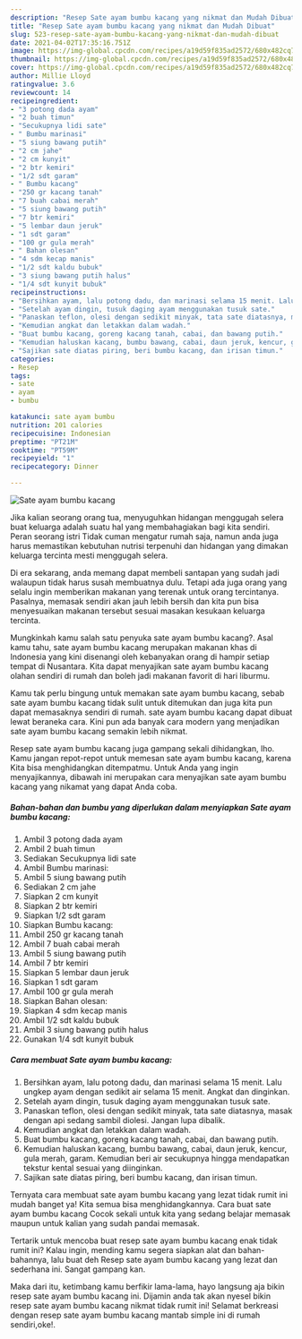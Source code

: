 ```yaml
---
description: "Resep Sate ayam bumbu kacang yang nikmat dan Mudah Dibuat"
title: "Resep Sate ayam bumbu kacang yang nikmat dan Mudah Dibuat"
slug: 523-resep-sate-ayam-bumbu-kacang-yang-nikmat-dan-mudah-dibuat
date: 2021-04-02T17:35:16.751Z
image: https://img-global.cpcdn.com/recipes/a19d59f835ad2572/680x482cq70/sate-ayam-bumbu-kacang-foto-resep-utama.jpg
thumbnail: https://img-global.cpcdn.com/recipes/a19d59f835ad2572/680x482cq70/sate-ayam-bumbu-kacang-foto-resep-utama.jpg
cover: https://img-global.cpcdn.com/recipes/a19d59f835ad2572/680x482cq70/sate-ayam-bumbu-kacang-foto-resep-utama.jpg
author: Millie Lloyd
ratingvalue: 3.6
reviewcount: 14
recipeingredient:
- "3 potong dada ayam"
- "2 buah timun"
- "Secukupnya lidi sate"
- " Bumbu marinasi"
- "5 siung bawang putih"
- "2 cm jahe"
- "2 cm kunyit"
- "2 btr kemiri"
- "1/2 sdt garam"
- " Bumbu kacang"
- "250 gr kacang tanah"
- "7 buah cabai merah"
- "5 siung bawang putih"
- "7 btr kemiri"
- "5 lembar daun jeruk"
- "1 sdt garam"
- "100 gr gula merah"
- " Bahan olesan"
- "4 sdm kecap manis"
- "1/2 sdt kaldu bubuk"
- "3 siung bawang putih halus"
- "1/4 sdt kunyit bubuk"
recipeinstructions:
- "Bersihkan ayam, lalu potong dadu, dan marinasi selama 15 menit. Lalu ungkep ayam dengan sedikit air selama 15 menit. Angkat dan dinginkan."
- "Setelah ayam dingin, tusuk daging ayam menggunakan tusuk sate."
- "Panaskan teflon, olesi dengan sedikit minyak, tata sate diatasnya, masak dengan api sedang sambil diolesi. Jangan lupa dibalik."
- "Kemudian angkat dan letakkan dalam wadah."
- "Buat bumbu kacang, goreng kacang tanah, cabai, dan bawang putih."
- "Kemudian haluskan kacang, bumbu bawang, cabai, daun jeruk, kencur, gula merah, garam. Kemudian beri air secukupnya hingga mendapatkan tekstur kental sesuai yang diinginkan."
- "Sajikan sate diatas piring, beri bumbu kacang, dan irisan timun."
categories:
- Resep
tags:
- sate
- ayam
- bumbu

katakunci: sate ayam bumbu 
nutrition: 201 calories
recipecuisine: Indonesian
preptime: "PT21M"
cooktime: "PT59M"
recipeyield: "1"
recipecategory: Dinner

---
```



![Sate ayam bumbu kacang](https://img-global.cpcdn.com/recipes/a19d59f835ad2572/680x482cq70/sate-ayam-bumbu-kacang-foto-resep-utama.jpg)

Jika kalian seorang orang tua, menyuguhkan hidangan menggugah selera buat keluarga adalah suatu hal yang membahagiakan bagi kita sendiri. Peran seorang istri Tidak cuman mengatur rumah saja, namun anda juga harus memastikan kebutuhan nutrisi terpenuhi dan hidangan yang dimakan keluarga tercinta mesti menggugah selera.

Di era  sekarang, anda memang dapat membeli santapan yang sudah jadi walaupun tidak harus susah membuatnya dulu. Tetapi ada juga orang yang selalu ingin memberikan makanan yang terenak untuk orang tercintanya. Pasalnya, memasak sendiri akan jauh lebih bersih dan kita pun bisa menyesuaikan makanan tersebut sesuai masakan kesukaan keluarga tercinta. 



Mungkinkah kamu salah satu penyuka sate ayam bumbu kacang?. Asal kamu tahu, sate ayam bumbu kacang merupakan makanan khas di Indonesia yang kini disenangi oleh kebanyakan orang di hampir setiap tempat di Nusantara. Kita dapat menyajikan sate ayam bumbu kacang olahan sendiri di rumah dan boleh jadi makanan favorit di hari liburmu.

Kamu tak perlu bingung untuk memakan sate ayam bumbu kacang, sebab sate ayam bumbu kacang tidak sulit untuk ditemukan dan juga kita pun dapat memasaknya sendiri di rumah. sate ayam bumbu kacang dapat dibuat lewat beraneka cara. Kini pun ada banyak cara modern yang menjadikan sate ayam bumbu kacang semakin lebih nikmat.

Resep sate ayam bumbu kacang juga gampang sekali dihidangkan, lho. Kamu jangan repot-repot untuk memesan sate ayam bumbu kacang, karena Kita bisa menghidangkan ditempatmu. Untuk Anda yang ingin menyajikannya, dibawah ini merupakan cara menyajikan sate ayam bumbu kacang yang nikamat yang dapat Anda coba.

<!--inarticleads1-->

##### Bahan-bahan dan bumbu yang diperlukan dalam menyiapkan Sate ayam bumbu kacang:

1. Ambil 3 potong dada ayam
1. Ambil 2 buah timun
1. Sediakan Secukupnya lidi sate
1. Ambil  Bumbu marinasi:
1. Ambil 5 siung bawang putih
1. Sediakan 2 cm jahe
1. Siapkan 2 cm kunyit
1. Siapkan 2 btr kemiri
1. Siapkan 1/2 sdt garam
1. Siapkan  Bumbu kacang:
1. Ambil 250 gr kacang tanah
1. Ambil 7 buah cabai merah
1. Ambil 5 siung bawang putih
1. Ambil 7 btr kemiri
1. Siapkan 5 lembar daun jeruk
1. Siapkan 1 sdt garam
1. Ambil 100 gr gula merah
1. Siapkan  Bahan olesan:
1. Siapkan 4 sdm kecap manis
1. Ambil 1/2 sdt kaldu bubuk
1. Ambil 3 siung bawang putih halus
1. Gunakan 1/4 sdt kunyit bubuk




<!--inarticleads2-->

##### Cara membuat Sate ayam bumbu kacang:

1. Bersihkan ayam, lalu potong dadu, dan marinasi selama 15 menit. Lalu ungkep ayam dengan sedikit air selama 15 menit. Angkat dan dinginkan.
1. Setelah ayam dingin, tusuk daging ayam menggunakan tusuk sate.
1. Panaskan teflon, olesi dengan sedikit minyak, tata sate diatasnya, masak dengan api sedang sambil diolesi. Jangan lupa dibalik.
1. Kemudian angkat dan letakkan dalam wadah.
1. Buat bumbu kacang, goreng kacang tanah, cabai, dan bawang putih.
1. Kemudian haluskan kacang, bumbu bawang, cabai, daun jeruk, kencur, gula merah, garam. Kemudian beri air secukupnya hingga mendapatkan tekstur kental sesuai yang diinginkan.
1. Sajikan sate diatas piring, beri bumbu kacang, dan irisan timun.




Ternyata cara membuat sate ayam bumbu kacang yang lezat tidak rumit ini mudah banget ya! Kita semua bisa menghidangkannya. Cara buat sate ayam bumbu kacang Cocok sekali untuk kita yang sedang belajar memasak maupun untuk kalian yang sudah pandai memasak.

Tertarik untuk mencoba buat resep sate ayam bumbu kacang enak tidak rumit ini? Kalau ingin, mending kamu segera siapkan alat dan bahan-bahannya, lalu buat deh Resep sate ayam bumbu kacang yang lezat dan sederhana ini. Sangat gampang kan. 

Maka dari itu, ketimbang kamu berfikir lama-lama, hayo langsung aja bikin resep sate ayam bumbu kacang ini. Dijamin anda tak akan nyesel bikin resep sate ayam bumbu kacang nikmat tidak rumit ini! Selamat berkreasi dengan resep sate ayam bumbu kacang mantab simple ini di rumah sendiri,oke!.

